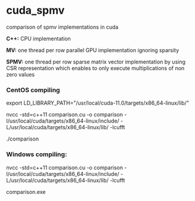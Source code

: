 # cuda_spmv
comparison of spmv implementations in cuda

**C++:** CPU implementation

**MV:** one thread per row parallel GPU implementation ignoring sparsity

**SPMV:** one thread per row sparse matrix vector implementation by using CSR representation which enables to only execute multiplications of non zero values


### CentOS compiling

export LD_LIBRARY_PATH="/usr/local/cuda-11.0/targets/x86_64-linux/lib/"

nvcc -std=c++11 comparison.cu -o comparison -I/usr/local/cuda/targets/x86_64-linux/include/ -L/usr/local/cuda/targets/x86_64-linux/lib/ -lcufft

./comparison

### Windows compiling:

nvcc -std=c++11 comparison.cu -o comparison -I/usr/local/cuda/targets/x86_64-linux/include/ -L/usr/local/cuda/targets/x86_64-linux/lib/ -lcufft

comparison.exe
